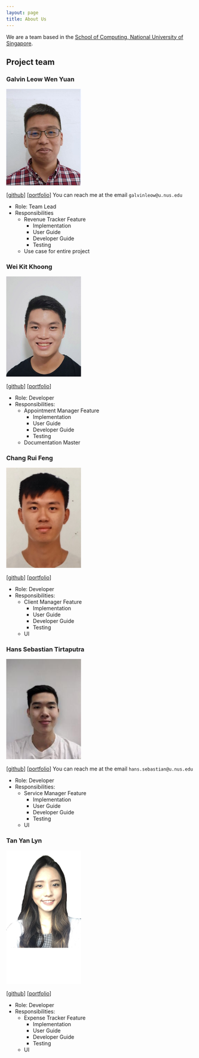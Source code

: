 ```yaml
---
layout: page
title: About Us
---
```


We are a team based in the [School of Computing, National University of Singapore](http://www.comp.nus.edu.sg).

## Project team

### Galvin Leow Wen Yuan

<img src="images/galvinleow.png" width="200px">

[[github](http://github.com/galvinleow)]
[[portfolio](team/galvinleow.md)]
You can reach me at the email `galvinleow@u.nus.edu`

* Role: Team Lead
* Responsibilities
    * Revenue Tracker Feature
        * Implementation
        * User Guide
        * Developer Guide
        * Testing
    * Use case for entire project

### Wei Kit Khoong

<img src="images/khoongwk.png" width="200px">

[[github](http://github.com/khoongwk)] 
[[portfolio](team/khoongwk.md)]

* Role: Developer
* Responsibilities:
    * Appointment Manager Feature
        * Implementation
        * User Guide
        * Developer Guide
        * Testing
    * Documentation Master

### Chang Rui Feng

<img src="images/ruifengg.png" width="200px">

[[github](http://github.com/RuiFengg)]
[[portfolio](team/ruifengg.md)]

* Role: Developer
* Responsibilities:
    * Client Manager Feature
        * Implementation
        * User Guide
        * Developer Guide
        * Testing
    * UI
            

### Hans Sebastian Tirtaputra

<img src="images/hansebastian.png" width="200px">

[[github](http://github.com/hansebastian)]
[[portfolio](team/hansebastian.md)]
You can reach me at the email `hans.sebastian@u.nus.edu`

* Role: Developer
* Responsibilities:
    * Service Manager Feature
        * Implementation
        * User Guide
        * Developer Guide
        * Testing
    * UI

### Tan Yan Lyn

<img src="images/yanlynnnnn.png" width="200px">

[[github](https://github.com/yanlynnnnn)]
[[portfolio](team/yanlynnnnn.md)]

* Role: Developer
* Responsibilities:
    * Expense Tracker Feature
        * Implementation
        * User Guide
        * Developer Guide
        * Testing
    * UI




